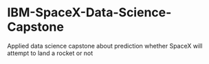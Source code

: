 # IBM-SpaceX-Data-Science-Capstone
Applied data science capstone about  prediction whether SpaceX will attempt to land a rocket or not
